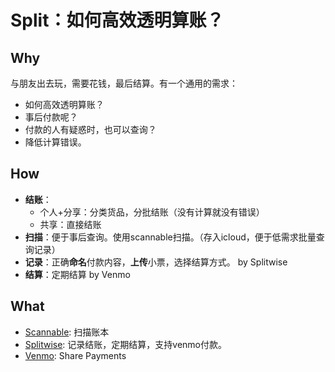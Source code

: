 # Split：如何高效透明算账？

## Why

与朋友出去玩，需要花钱，最后结算。有一个通用的需求：

- 如何高效透明算账？
- 事后付款呢？
- 付款的人有疑惑时，也可以查询？
- 降低计算错误。


## How


- **结账**：
	- 个人+分享：分类货品，分批结账（没有计算就没有错误）
	- 共享：直接结账
- **扫描**：便于事后查询。使用scannable扫描。（存入icloud，便于低需求批量查询记录）
- **记录**：正确**命名**付款内容，**上传**小票，选择结算方式。 by Splitwise
- **结算**：定期结算 by Venmo



## What

- [Scannable](https://evernote.com/products/scannable): 扫描账本
- [Splitwise](https://www.splitwise.com/): 记录结账，定期结算，支持venmo付款。
- [Venmo](https://venmo.com/): Share Payments
